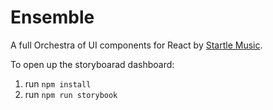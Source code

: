 # Ensemble

A full Orchestra of UI components for React by [Startle Music](https://www.startlemusic.com/).

To open up the storyboarad dashboard:
1. run ```npm install```
2. run ```npm run storybook```
